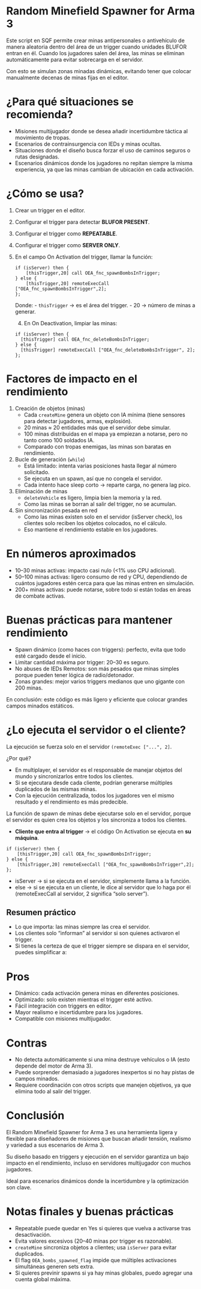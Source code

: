 # Random Minefield Spawner for Arma 3
Este script en SQF permite crear minas antipersonales o antivehículo de manera aleatoria dentro del área de un trigger cuando unidades BLUFOR entran en él.
Cuando los jugadores salen del área, las minas se eliminan automáticamente para evitar sobrecarga en el servidor.

Con esto se simulan zonas minadas dinámicas, evitando tener que colocar manualmente decenas de minas fijas en el editor.

# ¿Para qué situaciones se recomienda?
- Misiones multijugador donde se desea añadir incertidumbre táctica al movimiento de tropas.
- Escenarios de contrainsurgencia con IEDs y minas ocultas.
- Situaciones donde el diseño busca forzar el uso de caminos seguros o rutas designadas.
- Escenarios dinámicos donde los jugadores no repitan siempre la misma experiencia, ya que las minas cambian de ubicación en cada activación.

# ¿Cómo se usa?
1. Crear un trigger en el editor.
2. Configurar el trigger para detectar **BLUFOR PRESENT**.
3. Configurar el trigger como **REPEATABLE**.
4. Configurar el trigger como **SERVER ONLY**.
5. En el campo On Activation del trigger, llamar la función:
    ```
    if (isServer) then {
        [thisTrigger,20] call OEA_fnc_spawnBombsInTrigger;
    } else {
        [thisTrigger,20] remoteExecCall ["OEA_fnc_spawnBombsInTrigger",2];
    };
    ```
    Donde:
        - `thisTrigger` → es el área del trigger.
        - 20 → número de minas a generar.

    4. En On Deactivation, limpiar las minas:
    ```
    if (isServer) then {
      [thisTrigger] call OEA_fnc_deleteBombsInTrigger;
    } else {
      [thisTrigger] remoteExecCall ["OEA_fnc_deleteBombsInTrigger", 2];
    };
    ```

# Factores de impacto en el rendimiento
1. Creación de objetos (minas)
    - Cada `createMine` genera un objeto con IA mínima (tiene sensores para detectar jugadores, armas, explosión).
    - 20 minas ≈ 20 entidades más que el servidor debe simular.
    - 100 minas distribuidas en el mapa ya empiezan a notarse, pero no tanto como 100 soldados IA.
    - Comparado con tropas enemigas, las minas son baratas en rendimiento.
2. Bucle de generación (`while`)
    - Está limitado: intenta varias posiciones hasta llegar al número solicitado.
    - Se ejecuta en un spawn, así que no congela el servidor.
    - Cada intento hace sleep corto → reparte carga, no genera lag pico.
3. Eliminación de minas
    - `deleteVehicle` es ligero, limpia bien la memoria y la red.
    - Como las minas se borran al salir del trigger, no se acumulan.
4. Sin sincronización pesada en red
    - Como las minas existen solo en el servidor (isServer check), los clientes solo reciben los objetos colocados, no el cálculo.
    - Eso mantiene el rendimiento estable en los jugadores.

# En números aproximados
- 10–30 minas activas: impacto casi nulo (<1% uso CPU adicional).
- 50–100 minas activas: ligero consumo de red y CPU, dependiendo de cuántos jugadores estén cerca para que las minas entren en simulación.
- 200+ minas activas: puede notarse, sobre todo si están todas en áreas de combate activas.

# Buenas prácticas para mantener rendimiento
- Spawn dinámico (como haces con triggers): perfecto, evita que todo esté cargado desde el inicio.
- Limitar cantidad máxima por trigger: 20–30 es seguro.
- No abuses de IEDs Remotos: son más pesados que minas simples porque pueden tener lógica de radio/detonador.
- Zonas grandes: mejor varios triggers medianos que uno gigante con 200 minas.

En conclusión: este código es más ligero y eficiente que colocar grandes campos minados estáticos.

# ¿Lo ejecuta el servidor o el cliente?
La ejecución se fuerza solo en el servidor `(remoteExec ["...", 2]`.

¿Por qué?
- En multiplayer, el servidor es el responsable de manejar objetos del mundo y sincronizarlos entre todos los clientes.
- Si se ejecutara desde cada cliente, podrían generarse múltiples duplicados de las mismas minas.
- Con la ejecución centralizada, todos los jugadores ven el mismo resultado y el rendimiento es más predecible.

La función de spawn de minas debe ejecutarse solo en el servidor, porque el servidor es quien crea los objetos y los sincroniza a todos los clientes.

- **Cliente que entra al trigger** → el código On Activation se ejecuta en **su máquina**.

```
if (isServer) then {
    [thisTrigger,20] call OEA_fnc_spawnBombsInTrigger;
} else {
    [thisTrigger,20] remoteExecCall ["OEA_fnc_spawnBombsInTrigger",2];
};
```

- isServer → si se ejecuta en el servidor, simplemente llama a la función.
- else → si se ejecuta en un cliente, le dice al servidor que lo haga por él (remoteExecCall al servidor, 2 significa “solo server”).

## Resumen práctico
- Lo que importa: las minas siempre las crea el servidor.
- Los clientes solo “informan” al servidor si son quienes activaron el trigger.
- Si tienes la certeza de que el trigger siempre se dispara en el servidor, puedes simplificar a:

# Pros
- Dinámico: cada activación genera minas en diferentes posiciones.
- Optimizado: solo existen mientras el trigger esté activo.
- Fácil integración con triggers en editor.
- Mayor realismo e incertidumbre para los jugadores.
- Compatible con misiones multijugador.

# Contras
- No detecta automáticamente si una mina destruye vehículos o IA (esto depende del motor de Arma 3).
- Puede sorprender demasiado a jugadores inexpertos si no hay pistas de campos minados.
- Requiere coordinación con otros scripts que manejen objetivos, ya que elimina todo al salir del trigger.

# Conclusión
El Random Minefield Spawner for Arma 3 es una herramienta ligera y flexible para diseñadores de misiones que buscan añadir tensión, realismo y variedad a sus escenarios de Arma 3.

Su diseño basado en triggers y ejecución en el servidor garantiza un bajo impacto en el rendimiento, incluso en servidores multijugador con muchos jugadores.

Ideal para escenarios dinámicos donde la incertidumbre y la optimización son clave.

# Notas finales y buenas prácticas
- Repeatable puede quedar en Yes si quieres que vuelva a activarse tras desactivación.
- Evita valores excesivos (20–40 minas por trigger es razonable).
- `createMine` sincroniza objetos a clientes; usa `isServer` para evitar duplicados.
- El flag `OEA_bombs_spawned_flag` impide que múltiples activaciones simultáneas generen sets extra.
- Si quieres previnir spawns si ya hay minas globales, puedo agregar una cuenta global máxima.
